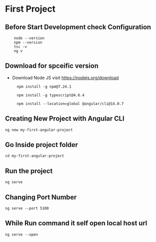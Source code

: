 # First Project
## Before Start Development check Configuration

        node --version
        npm --version
        tsc -v
        ng v 

## Download for spceific version

- Download Node JS  visit https://nodejs.org/download

        npm install -g npm@7.24.1
        
        npm install -g typescript@4.6.4
        
        npm install --location=global @angular/cli@14.0.7

## Creating New Project with Angular CLI

    ng new my-first-angular-project

## Go Inside project folder

    cd my-first-angular-project
    
## Run the project

    ng serve

## Changing Port Number

    ng serve --port 5100

## While Run command it self open local host url

    ng serve --open



